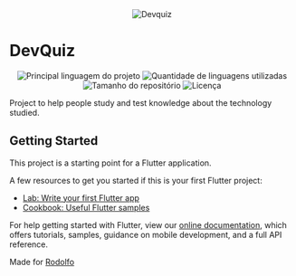 <div align="center" id="top"> 
  <img src="./devquiz.png" alt="Devquiz" />
</div>

# DevQuiz
<p align="center">
  <img alt="Principal linguagem do projeto" src="https://img.shields.io/github/languages/top/rodolfomarriel/devquiz">

  <img alt="Quantidade de linguagens utilizadas" src="https://img.shields.io/github/languages/count/rodolfomarriel/devquiz">

  <img alt="Tamanho do repositório" src="https://img.shields.io/github/repo-size/rodolfomarriel/devquiz">

  <img alt="Licença" src="https://img.shields.io/github/license/rodolfomarriel/devquiz">

</p>

Project to help people study and test knowledge about the technology studied.

## Getting Started

This project is a starting point for a Flutter application.

A few resources to get you started if this is your first Flutter project:

- [Lab: Write your first Flutter app](https://flutter.dev/docs/get-started/codelab)
- [Cookbook: Useful Flutter samples](https://flutter.dev/docs/cookbook)

For help getting started with Flutter, view our
[online documentation](https://flutter.dev/docs), which offers tutorials,
samples, guidance on mobile development, and a full API reference.

Made for <a href="https://github.com/rodolfomarriel" target="_blank">Rodolfo</a>